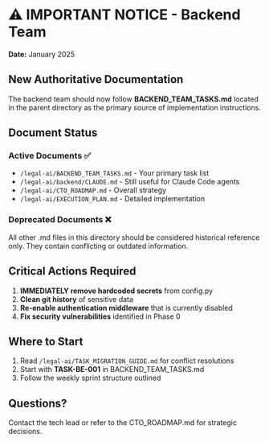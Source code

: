 # ⚠️ IMPORTANT NOTICE - Backend Team

**Date:** January 2025

## New Authoritative Documentation

The backend team should now follow **BACKEND_TEAM_TASKS.md** located in the parent directory as the primary source of implementation instructions.

## Document Status

### Active Documents ✅
- `/legal-ai/BACKEND_TEAM_TASKS.md` - Your primary task list
- `/legal-ai/backend/CLAUDE.md` - Still useful for Claude Code agents
- `/legal-ai/CTO_ROADMAP.md` - Overall strategy
- `/legal-ai/EXECUTION_PLAN.md` - Detailed implementation

### Deprecated Documents ❌
All other .md files in this directory should be considered historical reference only. They contain conflicting or outdated information.

## Critical Actions Required

1. **IMMEDIATELY remove hardcoded secrets** from config.py
2. **Clean git history** of sensitive data
3. **Re-enable authentication middleware** that is currently disabled
4. **Fix security vulnerabilities** identified in Phase 0

## Where to Start

1. Read `/legal-ai/TASK_MIGRATION_GUIDE.md` for conflict resolutions
2. Start with **TASK-BE-001** in BACKEND_TEAM_TASKS.md
3. Follow the weekly sprint structure outlined

## Questions?

Contact the tech lead or refer to the CTO_ROADMAP.md for strategic decisions.